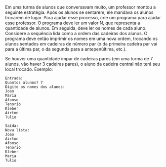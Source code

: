 Em uma turma de alunos que conversavam muito, um professor montou a seguinte estratégia. Após os alunos se sentarem, ele mandava os alunos trocarem de lugar. Para ajudar esse processo, crie um programa para ajudar esse professor. O programa deve ler um valor N, que representa a quantidade de alunos. Em seguida, deve ler os nomes de cada aluno. Considere a sequência lida como a ordem das cadeiras dos alunos. O programa deve então imprimir os nomes em uma nova ordem, trocando os alunos sentados em cadeiras de número par (o da primeira cadeira par vai para a última par, o da segunda para a antepenúltima, etc.).

Se houver uma quantidade ímpar de cadeiras pares (em uma turma de 7 alunos, vão haver 3 cadeiras pares), o aluno da cadeira central não terá seu local trocado.
Exemplo:

```
Entrada:
Quantos alunos? 7
Digite os nomes dos alunos:
Joao
Maria
Afonso
Tenorio
Kleber
Airton
Tulio
```

```
Saída:
Nova lista:
Joao
Airton
Afonso
Tenorio
Kleber
Maria
Tulio
```
